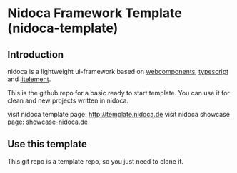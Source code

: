 # Nidoca Framework Template (nidoca-template)

## Introduction

nidoca is a lightweight ui-framework based on
[webcomponents](https://www.webcomponents.org/),
[typescript](https://www.typescriptlang.org/)
and [litelement](https://lit-element.polymer-project.org/).

This is the github repo for a basic ready to start template.
You can use it for clean and new projects written in nidoca.

visit nidoca template page: <a href="http://template.nidoca.de">http://template.nidoca.de</a>
visit nidoca showcase page: [showcase-nidoca.de](http://showcase.nidoca.de)

## Use this template
This git repo is a template repo, so you just need to clone it.